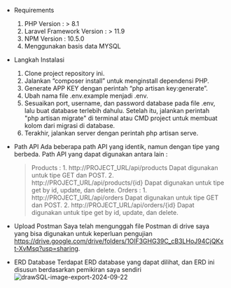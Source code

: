 - Requirements
  1. PHP Version : > 8.1
  2. Laravel Framework Version : > 11.9
  3. NPM Version : 10.5.0
  4. Menggunakan basis data MYSQL

- Langkah Instalasi
  1. Clone project repository ini.
  2. Jalankan “composer install” untuk menginstall dependensi PHP.
  3. Generate APP KEY dengan perintah “php artisan key:generate”.
  4. Ubah nama file .env.example menjadi .env.
  5. Sesuaikan port, username, dan password database pada file .env, lalu buat database terlebih dahulu. Setelah itu, jalankan perintah "php artisan migrate" di terminal atau CMD project
     untuk membuat kolom dari migrasi di database.
  6. Terakhir, jalankan server dengan perintah php artisan serve.

- Path API
  Ada beberapa path API yang identik, namun dengan tipe yang berbeda. Path API yang dapat digunakan antara lain    :
  > Products :
      1. http://PROJECT_URL/api/products
         Dapat digunakan untuk tipe GET dan POST.
      2. http://PROJECT_URL/api/products/{id}
         Dapat digunakan untuk tipe get by id, update, dan delete.
  > Orders :
      1. http://PROJECT_URL/api/orders
         Dapat digunakan untuk tipe GET dan POST.
      2. http://PROJECT_URL/api/orders/{id}
         Dapat digunakan untuk tipe get by id, update, dan delete.
  
- Upload Postman
  Saya telah mengunggah file Postman di drive saya yang bisa digunakan untuk keperluan pengujian https://drive.google.com/drive/folders/1OlF3GHG39C_cB3LHoJ94CjQKxt-XvMsq?usp=sharing.
  
- ERD Database
  Terdapat ERD database yang dapat dilihat, dan ERD ini disusun berdasarkan pemikiran saya sendiri
  ![drawSQL-image-export-2024-09-22](https://github.com/user-attachments/assets/aad0aa7f-e8f0-42f8-bc42-5bb954b591fc)
  
